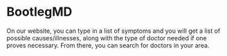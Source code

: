 # BootlegMD

On our website, you can type in a list of symptoms and you will get a list of possible causes/illnesses, along with the type of doctor needed if one proves necessary. From there, you can search for doctors in your area.
